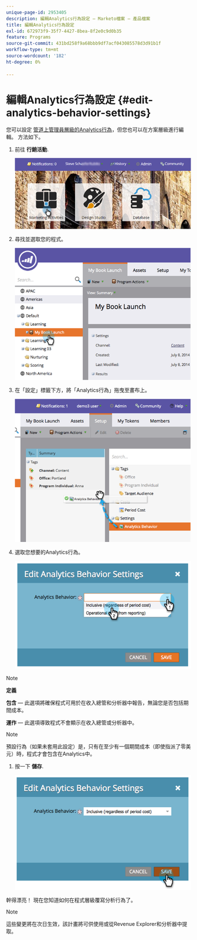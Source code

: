 ```yaml
---
unique-page-id: 2953405
description: 編輯Analytics行為設定 — Marketo檔案 — 產品檔案
title: 編輯Analytics行為設定
exl-id: 672973f9-35f7-4427-8bea-8f2e0c9d0b35
feature: Programs
source-git-commit: 431bd258f9a68bbb9df7acf043085578d3d91b1f
workflow-type: tm+mt
source-wordcount: '182'
ht-degree: 0%

---
```


# 編輯Analytics行為設定 {#edit-analytics-behavior-settings}

您可以設定 [管道上管理員層級的Analytics行為](/help/marketo/product-docs/reporting/revenue-cycle-analytics/program-analytics/make-a-program-without-a-period-cost-available-in-revenue-explorer-and-analyzers.md)，但您也可以在方案層級進行編輯。 方法如下。

1. 前往 **行銷活動**.

   ![](assets/login-marketing-activities-2.png)

1. 尋找並選取您的程式。

   ![](assets/image2014-9-24-11-3a40-3a57.png)

1. 在「設定」標籤下方，將「Analytics行為」拖曳至畫布上。

   ![](assets/image2014-9-24-11-3a41-3a2.png)

1. 選取您想要的Analytics行為。

   ![](assets/image2014-9-24-11-3a42-3a0.png)

>[!NOTE]
>
>**定義**
>
>**包含**  — 此選項將確保程式可用於在收入總管和分析器中報告，無論您是否包括期間成本。
>
>**運作**  — 此選項導致程式不會顯示在收入總管或分析器中。

>[!NOTE]
>
>預設行為（如果未套用此設定）是，只有在至少有一個期間成本（即使指派了零美元）時，程式才會包含在Analytics中。

1. 按一下 **儲存**.

   ![](assets/image2014-9-24-11-3a42-3a6.png)

幹得漂亮！ 現在您知道如何在程式層級覆寫分析行為了。

>[!NOTE]
>
>這些變更將在次日生效，該計畫將可供使用或從Revenue Explorer和分析器中提取。

